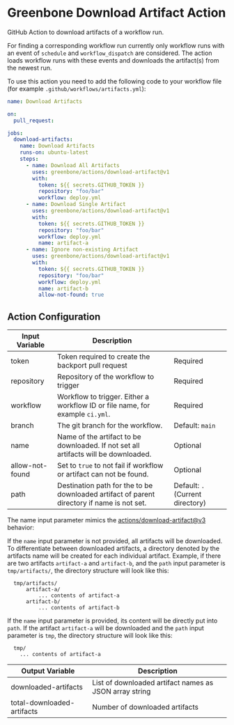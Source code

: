 # Greenbone Download Artifact Action

GitHub Action to download artifacts of a workflow run.

For finding a corresponding workflow run currently only workflow runs with
an event of `schedule` and `workflow_dispatch` are considered. The action
loads workflow runs with these events and downloads the artifact(s) from the
newest run.

To use this action you need to add the following code to your workflow file
(for example `.github/workflows/artifacts.yml`):

```yml
name: Download Artifacts

on:
  pull_request:

jobs:
  download-artifacts:
    name: Download Artifacts
    runs-on: ubuntu-latest
    steps:
      - name: Download All Artifacts
        uses: greenbone/actions/download-artifact@v1
        with:
          token: ${{ secrets.GITHUB_TOKEN }}
          repository: "foo/bar"
          workflow: deploy.yml
      - name: Download Single Artifact
        uses: greenbone/actions/download-artifact@v1
        with:
          token: ${{ secrets.GITHUB_TOKEN }}
          repository: "foo/bar"
          workflow: deploy.yml
          name: artifact-a
      - name: Ignore non-existing Artifact
        uses: greenbone/actions/download-artifact@v1
        with:
          token: ${{ secrets.GITHUB_TOKEN }}
          repository: "foo/bar"
          workflow: deploy.yml
          name: artifact-b
          allow-not-found: true
```

## Action Configuration

| Input Variable  | Description                                                                                |                                  |
| --------------- | ------------------------------------------------------------------------------------------ | -------------------------------- |
| token           | Token required to create the backport pull request                                         | Required                         |
| repository      | Repository of the workflow to trigger                                                      | Required                         |
| workflow        | Workflow to trigger. Either a workflow ID or file name, for example `ci.yml`.              | Required                         |
| branch          | The git branch for the workflow.                                                           | Default: `main`                  |
| name            | Name of the artifact to be downloaded. If not set all artifacts will be downloaded.        | Optional                         |
| allow-not-found | Set to `true` to not fail if workflow or artifact can not be found.                        | Optional                         |
| path            | Destination path for the to be downloaded artifact of parent directory if name is not set. | Default: `.` (Current directory) |

The name input parameter mimics the [actions/download-artifact@v3](https://github.com/actions/download-artifact/tree/v3#download-all-artifacts)
behavior:

If the `name` input parameter is not provided, all artifacts will be downloaded.
To differentiate between downloaded artifacts, a directory denoted by the
artifacts name will be created for each individual artifact. Example, if there
are two artifacts `artifact-a` and `artifact-b`, and the `path` input parameter
is `tmp/artifacts/`, the directory structure will look like this:

```
  tmp/artifacts/
      artifact-a/
          ... contents of artifact-a
      artifact-b/
          ... contents of artifact-b
```

If the `name` input parameter is provided, its content will be directly put into
`path`. If the artifact `artifact-a` will be downloaded and the `path` input
parameter is `tmp`, the directory structure will look like this:

```
  tmp/
    ... contents of artifact-a
```

| Output Variable            | Description                                            |
| -------------------------- | ------------------------------------------------------ |
| downloaded-artifacts       | List of downloaded artifact names as JSON array string |
| total-downloaded-artifacts | Number of downloaded artifacts                         |
